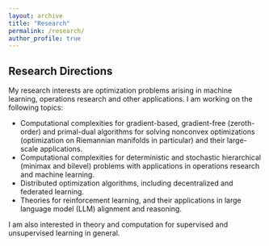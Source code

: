 ```yaml
---
layout: archive
title: "Research"
permalink: /research/
author_profile: true
---
```

## Research Directions

My research interests are optimization problems arising in machine learning, operations research and other applications. I am working on the following topics:
- Computational complexities for gradient-based, gradient-free (zeroth-order) and primal-dual algorithms for solving nonconvex optimizations (optimization on Riemannian manifolds in particular) and their large-scale applications.
- Computational complexities for deterministic and stochastic hierarchical (minimax and bilevel) problems with applications in operations research and machine learning.
- Distributed optimization algorithms, including decentralized and federated learning.
- Theories for reinforcement learning, and their applications in large language model (LLM) alignment and reasoning.

I am also interested in theory and computation for supervised and unsupervised learning in general.

